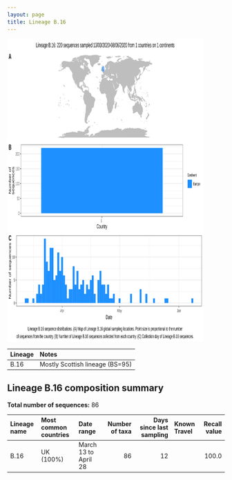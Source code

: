 ```yaml
---
layout: page
title: Lineage B.16
---
```




<img src="../assets/images/B.16.svg" alt="B.16 lineage summary figure" width="90%" height="700px" />


| Lineage | Notes |
|:-----|:-----|
| B.16 | Mostly Scottish lineage (BS=95) |

<h2>Lineage B.16 composition summary </h2>

<strong>Total number of sequences:</strong> 86

| Lineage name | Most common countries | Date range | Number of taxa |  Days since last sampling | Known Travel | Recall value |
|:-----|:-----|:-------|-------:|-------:|:---------|--------:|
| B.16 | UK (100%) | March 13 to April 28 | 86 | 12 |  | 100.0 |
